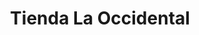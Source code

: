 ---
title: "Tienda La Occidental"
url: /puerto-de-san-jose/tienda-la-occidental/
shop: Allgemein
---